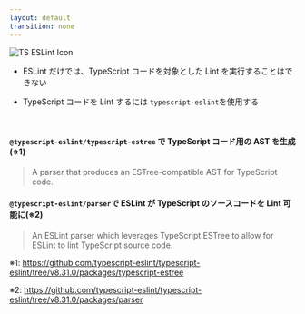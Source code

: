 ```yaml
---
layout: default
transition: none
---
```


<style scoped>
.slidev-vclick-hidden {
  display: none;
}
</style>

<section-title title="typescript-eslint">
  <img src="/typescript-eslint.png" class="w-15 h-15 mr-3" alt="TS ESLint  Icon" />
</section-title>

<div class="_bullet">

- ESLint だけでは、TypeScript コードを対象とした Lint を実行することはできない

</div>

<div class="_bullet" v-click="1">

- TypeScript コードを Lint するには `typescript-eslint`を使用する

</div>

<br />

<div v-click="2" class="_bullet">

#### `@typescript-eslint/typescript-estree` で TypeScript コード用の AST を生成(※1)

<div class="mt-3" />

> A parser that produces an ESTree-compatible AST for TypeScript code.

<div class="mt-6" />

#### `@typescript-eslint/parser`で ESLint が TypeScript のソースコードを Lint 可能に(※2)

<div class="mt-3" />

> An ESLint parser which leverages TypeScript ESTree to allow for ESLint to lint TypeScript source code.

</div>

<div class="text-sm mt-1" v-click="2">

※1: https://github.com/typescript-eslint/typescript-eslint/tree/v8.31.0/packages/typescript-estree

※2: https://github.com/typescript-eslint/typescript-eslint/tree/v8.31.0/packages/parser

</div>

<!-- 
まず、前提としてですが、ESLint だけでは、TypeScript コードを対象とした Lint を実行することはできません。  
それは、ESLint のデフォルトのパーサーとして使用されている espree は JavaScript の parser であり、 TypeScript 構文はサポートされていないからです。

[click] そこで、typescript-eslint を使用します。  

[click] typescript-eslint では、"@typescript-eslint/typescript-estree" で TypeScript コード用の AST を生成し、"@typescript-eslint/parser" で ESLint が TypeScript のソースコードを lint できるようにしています。
-->